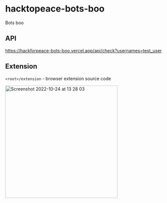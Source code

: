 # hacktopeace-bots-boo
Bots boo 

## API
https://hackforpeace-bots-boo.vercel.app/api/check?usernames=test_user

## Extension
`<root>/extension` - browser extension source code


<img width="358" alt="Screenshot 2022-10-24 at 13 28 03" src="https://user-images.githubusercontent.com/14202900/197525482-4848e3d0-4a88-4f9f-80bf-c4c392e25194.png">
